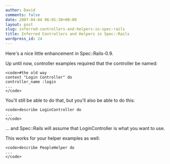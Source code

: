 ```yaml
---
author: David
comments: false
date: 2007-04-04 06:01:30+00:00
layout: post
slug: inferred-controllers-and-helpers-in-spec-rails
title: Inferred Controllers and Helpers in Spec::Rails
wordpress_id: 24
---
```


Here's a nice little enhancement in Spec::Rails-0.9.






Up until now, controller examples required that the controller be named:





    
    <code>#the old way
    context "Login Controller" do
    controller_name :login
    ...
    </code>





You'll still be able to do that, but you'll also be able to do this:





    
    <code>describe LoginController do
    ...
    </code>





... and Spec::Rails will assume that LoginController is what you want to use.






This works for your helper examples as well:





    
    <code>describe PeopleHelper do
    ...
    </code>
